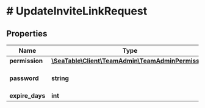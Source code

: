 # # UpdateInviteLinkRequest

## Properties

Name | Type | Description | Notes
------------ | ------------- | ------------- | -------------
**permission** | [**\SeaTable\Client\TeamAdmin\TeamAdminPermission**](TeamAdminPermission.md) |  | [optional]
**password** | **string** | User&#39;s password to login. | [optional]
**expire_days** | **int** |  | [optional]

